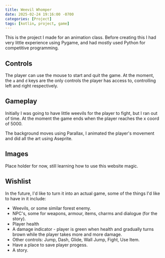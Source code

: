 ```yaml
---
title: Weevil Whomper
date: 2025-02-24 19:16:00 -0700
categories: [Project]
tags: [kotlin, project, game]
---
```


This is the project I made for an animation class. Before creating this
I had very little experience using Pygame, and had mostly used Python for
competitive programming.

## Controls

The player can use the mouse to start and quit the game. At the moment, the
`a` and `d` keys are the only controls the player has access to, controlling
left and right respectively.

## Gameplay

Initially I was going to have little weevils for the player to fight, but I ran
out of time. At the moment the game ends when the player reaches the x coord of
5000.

The background moves using Parallax, I animated the player's movement and did
all the art using Aseprite.

## Images

Place holder for now, still learning how to use this website magic.

## Wishlist

In the future, I'd like to turn it into an actual game, some of the things I'd
like to have in it include:

- Weevils, or some similar forest enemy.
- NPC's, some for weapons, armour, items, charms and dialogue (for the story).
- Player health
- A damage indicator - player is green when health and gradually turns brown
while the player takes more and more damage.
- Other controls: Jump, Dash, Glide, Wall Jump, Fight, Use Item.
- Have a place to save player progess.
- A story.

